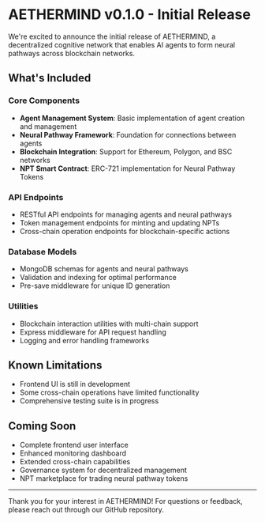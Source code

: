 # AETHERMIND v0.1.0 - Initial Release

We're excited to announce the initial release of AETHERMIND, a decentralized cognitive network that enables AI agents to form neural pathways across blockchain networks.

## What's Included

### Core Components
- **Agent Management System**: Basic implementation of agent creation and management
- **Neural Pathway Framework**: Foundation for connections between agents
- **Blockchain Integration**: Support for Ethereum, Polygon, and BSC networks
- **NPT Smart Contract**: ERC-721 implementation for Neural Pathway Tokens

### API Endpoints
- RESTful API endpoints for managing agents and neural pathways
- Token management endpoints for minting and updating NPTs
- Cross-chain operation endpoints for blockchain-specific actions

### Database Models
- MongoDB schemas for agents and neural pathways
- Validation and indexing for optimal performance
- Pre-save middleware for unique ID generation

### Utilities
- Blockchain interaction utilities with multi-chain support
- Express middleware for API request handling
- Logging and error handling frameworks

## Known Limitations
- Frontend UI is still in development
- Some cross-chain operations have limited functionality
- Comprehensive testing suite is in progress

## Coming Soon
- Complete frontend user interface
- Enhanced monitoring dashboard
- Extended cross-chain capabilities
- Governance system for decentralized management
- NPT marketplace for trading neural pathway tokens

---

Thank you for your interest in AETHERMIND! For questions or feedback, please reach out through our GitHub repository. 